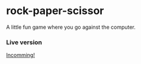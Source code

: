 # rock-paper-scissor
A little fun game where you go against the computer.

### Live version
[Incomming!]()
